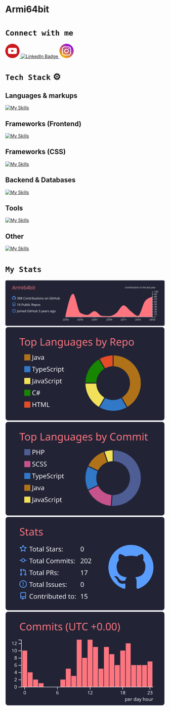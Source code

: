 # Armi64bit

# `Connect with me` 

<div id="badges">
  <a href="https://www.youtube.com/channel/UCcHSX6C51HNqchQMjaHs3_A">
    <img width="45" height="45" src="https://raw.githubusercontent.com/shahbajjamil/Social-Meadia-Icons/master/Icons-logos/youtube-circle.png" alt="YouTube Badge"/>
  </a>
  <a href="https://www.linkedin.com/in/nikoladojcinovic93/">
    <img width="45" height="45" src="https://raw.githubusercontent.com/shahbajjamil/Social-Meadia-Icons/master/Icons-logos/facebbok-circle.png" alt="LinkedIn Badge"/>
  </a>
  <a href="https://www.instagram.com/armiisnotred/">
    <img width="45" height="45" src="https://raw.githubusercontent.com/shahbajjamil/Social-Meadia-Icons/master/Icons-logos/instagram-circle.png" alt="Instagram Badge"/>
  </a>
</div>


# `Tech Stack` ⚙

## Languages & markups

[![My Skills](https://skillicons.dev/icons?i=js,typescript,html,css)](https://skillicons.dev)

## Frameworks (Frontend)

[![My Skills](https://skillicons.dev/icons?i=react,next,angular)](https://skillicons.dev)

## Frameworks (CSS)

[![My Skills](https://skillicons.dev/icons?i=tailwind,bootstrap,sass,styledcomponents,materialui)](https://skillicons.dev)

## Backend & Databases

[![My Skills](https://skillicons.dev/icons?i=nodejs,express,mongo)](https://skillicons.dev)

## Tools

[![My Skills](https://skillicons.dev/icons?i=webflow,figma,vscode,ps,idea)](https://skillicons.dev)

## Other 

[![My Skills](https://skillicons.dev/icons?i=firebase,git,github,netlify,heroku,vite,vercel,redux)](https://skillicons.dev)

# `My Stats`



[![](https://raw.githubusercontent.com/Armi64bit/armi64bit/master/profile-summary-card-output/moonlight/0-profile-details.svg)](https://github.com/vn7n24fzkq/github-profile-summary-cards)
[![](https://raw.githubusercontent.com/Armi64bit/armi64bit/master/profile-summary-card-output/moonlight/1-repos-per-language.svg)](https://github.com/vn7n24fzkq/github-profile-summary-cards) [![](https://raw.githubusercontent.com/Armi64bit/armi64bit/master/profile-summary-card-output/moonlight/2-most-commit-language.svg)](https://github.com/vn7n24fzkq/github-profile-summary-cards)
[![](https://raw.githubusercontent.com/Armi64bit/armi64bit/master/profile-summary-card-output/moonlight/3-stats.svg)](https://github.com/vn7n24fzkq/github-profile-summary-cards) [![](https://raw.githubusercontent.com/Armi64bit/armi64bit/master/profile-summary-card-output/moonlight/4-productive-time.svg)](https://github.com/vn7n24fzkq/github-profile-summary-cards)
